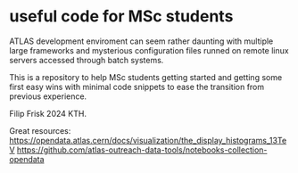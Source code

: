 # useful code for MSc students

ATLAS development enviroment can seem rather daunting with multiple large frameworks and mysterious configuration files runned on remote linux servers accessed through batch systems. 

This is a repository to help MSc students getting started and getting some first easy wins with minimal code snippets to ease the transition from previous experience. 

Filip Frisk 2024 KTH.

Great resources:
https://opendata.atlas.cern/docs/visualization/the_display_histograms_13TeV
https://github.com/atlas-outreach-data-tools/notebooks-collection-opendata 

